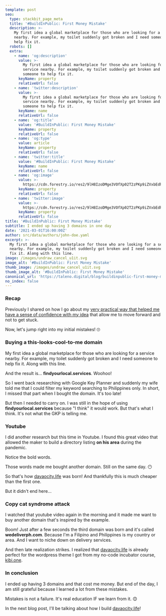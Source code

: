 ```yaml
---
template: post
seo:
  type: stackbit_page_meta
  title: '#BuildInPublic: First Money Mistake'
  description: >-
    My first idea a global marketplace for those who are looking for a service
    nearby. For example, my toilet suddenly got broken and I need someone to
    help fix it.
  robots: []
  extra:
    - name: 'og:description'
      value: >-
        My first idea a global marketplace for those who are looking for a
        service nearby. For example, my toilet suddenly got broken and I need
        someone to help fix it.
      keyName: property
      relativeUrl: false
    - name: 'twitter:description'
      value: >-
        My first idea a global marketplace for those who are looking for a
        service nearby. For example, my toilet suddenly got broken and I need
        someone to help fix it.
      keyName: name
      relativeUrl: false
    - name: 'og:title'
      value: '#BuildInPublic: First Money Mistake'
      keyName: property
      relativeUrl: false
    - name: 'og:type'
      value: article
      keyName: property
      relativeUrl: false
    - name: 'twitter:title'
      value: '#BuildInPublic: First Money Mistake'
      keyName: name
      relativeUrl: false
    - name: 'og:image'
      value: >-
        https://cdn.forestry.io/res2/9lH8IzoDMge3VOfXp02T2zPKp9iZVxbEdhqjuGuoFdI/fit/512/512/sm/0/aHR0cHM6Ly9hcHAu/Zm9yZXN0cnkuaW8v/cmFpbHMvYWN0aXZl/X3N0b3JhZ2UvYmxv/YnMvZXlKZmNtRnBi/SE1pT25zaWJXVnpj/MkZuWlNJNklrSkJh/SEJDU0dZeVNIZHpQ/U0lzSW1WNGNDSTZi/blZzYkN3aWNIVnlJ/am9pWW14dllsOXBa/Q0o5ZlE9PS0tNjkw/NjQzY2Y2ZDg1Nzhl/YzZkNTdjMTI3Njky/YTAyMGZmM2M5Y2Nk/OC91bmRyYXdfY2Fu/Y2VsX3UxaXQucG5n
      keyName: property
      relativeUrl: false
    - name: 'twitter:image'
      value: >-
        https://cdn.forestry.io/res2/9lH8IzoDMge3VOfXp02T2zPKp9iZVxbEdhqjuGuoFdI/fit/512/512/sm/0/aHR0cHM6Ly9hcHAu/Zm9yZXN0cnkuaW8v/cmFpbHMvYWN0aXZl/X3N0b3JhZ2UvYmxv/YnMvZXlKZmNtRnBi/SE1pT25zaWJXVnpj/MkZuWlNJNklrSkJh/SEJDU0dZeVNIZHpQ/U0lzSW1WNGNDSTZi/blZzYkN3aWNIVnlJ/am9pWW14dllsOXBa/Q0o5ZlE9PS0tNjkw/NjQzY2Y2ZDg1Nzhl/YzZkNTdjMTI3Njky/YTAyMGZmM2M5Y2Nk/OC91bmRyYXdfY2Fu/Y2VsX3UxaXQucG5n
      keyName: property
      relativeUrl: false
title: '#BuildInPublic: First Money Mistake'
subtitle: I ended up having 3 domains in one day
date: '2021-03-01T16:00:00Z'
author: src/data/authors/john-doe.yaml
excerpt: >-
  My first idea a global marketplace for those who are looking for a service
  nearby. For example, my toilet suddenly got broken and I need someone to help
  fix it. Along with this line.
image: /images/undraw_cancel_u1it.svg
image_alt: '#BuildInPublic: First Money Mistake'
thumb_image: /images/undraw_cancel_u1it.svg
thumb_image_alt: '#BuildInPublic: First Money Mistake'
canonical_url: 'https://taleno.digital/blog/buildinpublic-first-money-mistake/'
no_index: false
---
```

### Recap

Previously I shared on how I go about my [very practical way that helped me have a sense of confidence with my idea](https://taleno.digital/blog/idea-validation-101/) that allow me to move forward and not to get stuck.

Now, let's jump right into my initial mistakes! 🙄

### Buying a this-looks-cool-to-me domain

My first idea a global marketplace for those who are looking for a service nearby. For example, my toilet suddenly got broken and I need someone to help fix it. Along with this line.

And the result is... **findyourlocal.services**. Woohoo!

So I went back researching with Google Key Planner and suddenly my wife told me that I could filter my keyword searching to Philippines only. In short, I missed that part when I bought the domain. It's too late!

But then I needed to carry on. I was still in the hope of using **findyourlocal.services** because "I think" it would work. But that's what I think. It's not what the GKP is telling me.

### Youtube

I did another research but this time in Youtube. I found this great video that allowed the maker to build a directory listing **on his area** during the pandemic.

Notice the bold words. 

Those words made me bought another domain. Still on the same day. 😶

So that's how [davaocity.life](https://davaocity.life/) was born! And thankfully this is much cheaper than the first one.

But it didn't end here...

### Copy cat syndrome attack

I watched that youtube video again in the morning and it made me want to buy another domain that's inspired by the example. 

Boom! Just after a few seconds the third domain was born and it's called **wedeliverph.com**. Because I'm a Filipino and Philippines is my country or area. And I want to niche down on delivery services.

And then late realization strikes. I realized that [davaocity.life](https://davaocity.life/) is already perfect for the wordpress theme I got from my no-code incubator course, [kibi.one](https://kibi.one/).

### In conclusion

I ended up having 3 domains and that cost me money. But end of the day, I am still grateful because I learned a lot from these mistakes.

Mistakes is not a failure. It's real education IF we learn from it. 😊

In the next blog post, I'll be talking about how I build [davaocity.life](https://davaocity.life/)!